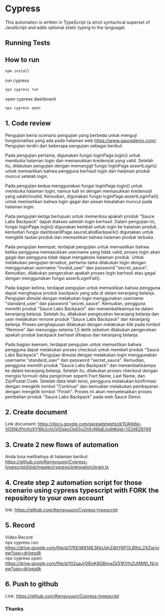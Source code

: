 # Cypress
This automation is written in TypeScript (a strict syntactical superset of JavaScript and adds optional static typing to the language)

## Running Tests

## How to run

```bash
npm install
```

run cypress
```bash
npx cypress run
```

open cypress dashboard
```bash
npx cypress open
```

## 1. Code review <br>
Pengujian berisi scenario pengujian yang berbeda untuk menguji fungsionalitas yang ada pada halaman web https://www.saucedemo.com/. Pengujian terdiri dari beberapa pengujian sebagai berikut: <br>

<p>Pada pengujian pertama, digunakan fungsi loginPage.login() untuk membuka halaman login dan memasukkan kredensial yang valid. Setelah itu, dilakukan pengujian dengan memanggil fungsi loginPage.assertLogin() untuk memastikan bahwa pengguna berhasil login dan halaman produk muncul setelah login.</p>

<p>Pada pengujian kedua menggunakan fungsi loginPage.login() untuk membuka halaman login, namun kali ini dengan memasukkan kredensial yang salah/invalid. Kemudian, digunakan fungsi loginPage.assertLoginFail() untuk memastikan bahwa login gagal dan pesan kesalahan muncul pada halaman login.</p>

Pada pengujian ketiga bertujuan untuk memeriksa apakah produk "Sauce Labs Backpack" dapat diakses setelah login berhasil. Dalam pengujian ini, fungsi loginPage.login() digunakan kembali untuk login ke halaman produk, kemudian fungsi dashboardPage.sauceLabsBackpack() digunakan untuk mengklik tautan produk dan memastikan bahwa halaman produk terbuka.

<p>Pada pengujian keempat, terdapat pengujian untuk memastikan bahwa ketika pengguna memasukkan username yang tidak valid, proses login akan gagal dan pengguna tidak dapat mengakses halaman produk. Untuk melakukan pengujian tersebut, pertama-tama dilakukan login dengan menggunakan username "invalid_user" dan password "secret_sauce". Kemudian, dilakukan pengecekan apakah proses login berhasil atau gagal dengan menggunakan fungsi assertLoginFail(). </p>

<p> Pada bagian kelima, terdapat pengujian untuk memastikan bahwa pengguna dapat menghapus produk backpack yang ada di dalam keranjang belanja. Pengujian dimulai dengan melakukan login menggunakan username "standard_user" dan password "secret_sauce". Kemudian, pengguna memilih produk "Sauce Labs Backpack" dan menambahkannya ke dalam keranjang belanja. Setelah itu, dilakukan pengecekan keranjang belanja dan user melakukan remove produk "Sauce Labs Backpack" dari keranjang belanja. Proses penghapusan dilakukan dengan melakukan klik pada tombol "Remove" dan menunggu selama 1,5 detik sebelum dilakukan pengecekan apakah produk backpack berhasil dihapus dari keranjang belanja.</p>

<p>Pada bagian keenam, terdapat pengujian untuk memastikan bahwa pengguna dapat melakukan proses checkout untuk membeli produk "Sauce Labs Backpack". Pengujian dimulai dengan melakukan login menggunakan username "standard_user" dan password "secret_sauce". Kemudian, pengguna memilih produk "Sauce Labs Backpack" dan menambahkannya ke dalam keranjang belanja. Setelah itu, dilakukan proses checkout dengan mengisi formulir data pengiriman seperti Fisrt Name, Last Name, dan Zip/Postal Code. Setelah data telah terisi, pengguna melakukan konfirmasi dengan mengklik tombol "Continue" dan kemudian melakukan pembayaran dengan mengklik tombol "Finish". Proses ini akan menyelesaikan proses pembelian produk "Sauce Labs Backpack" pada web Sauce Demo.</p>

## 2. Create document
Link document: https://docs.google.com/spreadsheets/d/1OAfe6p-VG5NUPmXzXYWk2chUVlDskoOs93nZhXvN9aE/edit#gid=1324629749

## 3. Create 2 new flows of automation
Anda bisa melihatnya di halaman berikut: https://github.com/Kengyuuon/Cypress-typescript/blob/master/cypress/integration/login.ts

## 4. Create step 2 automation script for those scenario using cypress typescript with FORK the repository to your own account
link: https://github.com/Kengyuuon/Cypress-typescript

## 5. Record
 Video Record </br>
 npx cypress run: https://drive.google.com/file/d/17KEiW81AE3KkUdnZdttY6FOLB9zL2XZw/view?usp=drivesdk </br>
 npx cypress open: https://drive.google.com/file/d/102uaJr0lEeK8GBmwZk51KVhj2UtMWl_N/view?usp=drivesdk </br>

## 6. Push to github
Link: https://github.com/Kengyuuon/Cypress-typescript

### Thanks

